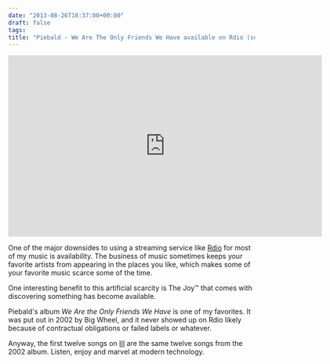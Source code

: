 ```yaml
---
date: "2013-08-26T18:37:00+00:00"
draft: false
tags: 
title: "Piebald - We Are The Only Friends We Have available on Rdio (sort of)"
---
```

<iframe width="640" height="370" src="https://rd.io/i/QFF1PkfNOw/" frameborder="0"></iframe>

One of the major downsides to using a streaming service like [Rdio](http://rdio.com) for most of my music is availability. The business of music sometimes keeps your favorite artists from appearing in the places you like, which makes some of your favorite music scarce some of the time.

One interesting benefit to this artificial scarcity is The Joy™ that comes with discovering something has become available.

Piebald's album *We Are the Only Friends We Have* is one of my favorites. It was put out in 2002 by Big Wheel, and it never showed up on Rdio likely because of contractual obligations or failed labels or whatever.

Anyway, the first twelve songs on [III](http://rd.io/x/QFF1PkfNOw/) are the same twelve songs from the 2002 album. Listen, enjoy and marvel at modern technology. 